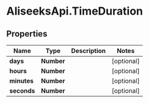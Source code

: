 # AliseeksApi.TimeDuration

## Properties
Name | Type | Description | Notes
------------ | ------------- | ------------- | -------------
**days** | **Number** |  | [optional] 
**hours** | **Number** |  | [optional] 
**minutes** | **Number** |  | [optional] 
**seconds** | **Number** |  | [optional] 


